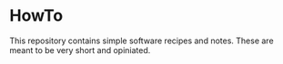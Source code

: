 # HowTo

This repository contains simple software recipes and notes.
These are meant to be very short and opiniated.
